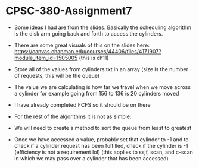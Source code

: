 # CPSC-380-Assignment7
 
 * Some ideas I had are from the slides. Basically the scheduling algorithm is the disk arm going back and forth to access the cylinders. 

 * There are some great visuals of this on the slides here: https://canvas.chapman.edu/courses/44406/files/4171907?module_item_id=1505005 (this is ch11)

* Store all of the values from cylinders.txt in an array (size is the number of requests, this will be the queue)

* The value we are calculating is how far we travel when we move across a cylinder for example going from 156 to 136 is 20 cylinders moved
* I have already completed FCFS so it should be on there

* For the rest of the algorithms it is not as simple:
* We will need to create a method to sort the queue from least to greatest
* Once we have accessed a value, probably set that cylinder to -1 and to check if a cylinder request has been fulfilled, check if the cylinder is -1 (efficiency is not a requirement lol) (this applies to ssjf, scan, and c-scan in which we may pass over a cylinder that has been accessed)